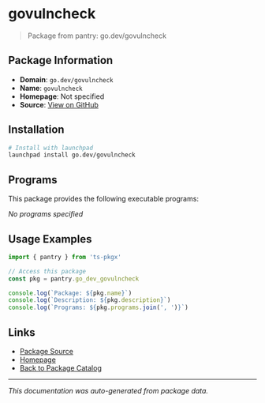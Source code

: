# govulncheck

> Package from pantry: go.dev/govulncheck

## Package Information

- **Domain**: `go.dev/govulncheck`
- **Name**: `govulncheck`
- **Homepage**: Not specified
- **Source**: [View on GitHub](https://github.com/pkgxdev/pantry/tree/main/projects/go.dev/govulncheck/package.yml)

## Installation

```bash
# Install with launchpad
launchpad install go.dev/govulncheck
```

## Programs

This package provides the following executable programs:

*No programs specified*

## Usage Examples

```typescript
import { pantry } from 'ts-pkgx'

// Access this package
const pkg = pantry.go_dev_govulncheck

console.log(`Package: ${pkg.name}`)
console.log(`Description: ${pkg.description}`)
console.log(`Programs: ${pkg.programs.join(', ')}`)
```

## Links

- [Package Source](https://github.com/pkgxdev/pantry/tree/main/projects/go.dev/govulncheck/package.yml)
- [Homepage](#)
- [Back to Package Catalog](../package-catalog.md)

---

*This documentation was auto-generated from package data.*
